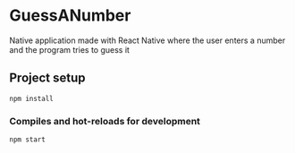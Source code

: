 # GuessANumber
Native application made with React Native where the user enters a number and the program tries to guess it

## Project setup
```
npm install
```

### Compiles and hot-reloads for development
```
npm start
```
